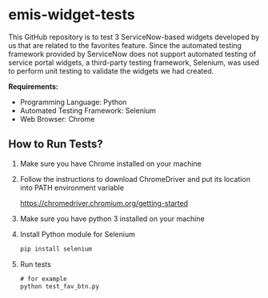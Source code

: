 # emis-widget-tests

This GitHub repository is to test 3 ServiceNow-based widgets developed by us that are related to the favorites feature. Since the automated testing framework provided by ServiceNow does not support automated testing of service portal widgets, a third-party testing framework, Selenium, was used to perform unit testing to validate the widgets we had created.

**Requirements:**

- Programming Language: Python
- Automated Testing Framework: Selenium
- Web Browser: Chrome

## How to Run Tests?

1. Make sure you have Chrome installed on your machine

2. Follow the instructions to download ChromeDriver and put its location into PATH environment variable

    https://chromedriver.chromium.org/getting-started

3. Make sure you have python 3 installed on your machine

4. Install Python module for Selenium

    ```cmd
    pip install selenium
    ```

5. Run tests

    ```cmd
    # for example
    python test_fav_btn.py
    ```

    